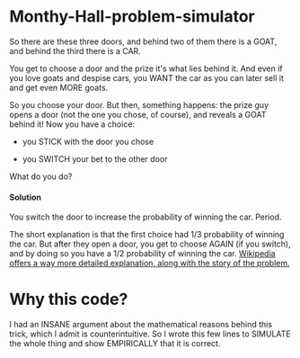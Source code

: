 # Monthy-Hall-problem-simulator
So there are these three doors, and behind two of them there is a GOAT, and behind the third there is a CAR.

You get to choose a door and the prize it's what lies behind it. And even if you love goats and despise cars, you WANT the car as you can later sell it and get even MORE goats.

So you choose your door. But then, something happens: the prize guy opens a door (not the one you chose, of course), and reveals a GOAT behind it! Now you have a choice:

+ you STICK with the door you chose

+ you SWITCH your bet to the other door

What do you do?

#### Solution
You switch the door to increase the probability of winning the car. Period.

The short explanation is that the first choice had 1/3 probability of winning the car. But after they open a door, you get to choose AGAIN (if you switch), and by doing so you have a 1/2 probability of winning the car.
[Wikipedia offers a way more detailed explanation, along with the story of the problem.](https://en.wikipedia.org/wiki/Monty_Hall_problem)

# Why this code?
I had an INSANE argument about the mathematical reasons behind this trick, which I admit is counterintuitive. So I wrote this few lines to SIMULATE the whole thing and show EMPIRICALLY that it is correct.


